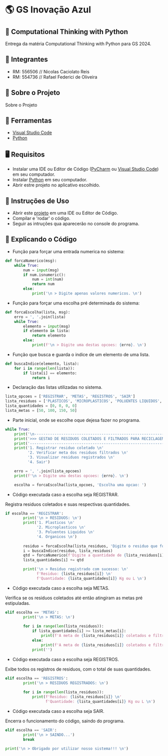 # 🌎 GS Inovação Azul

## 🐍 Computational Thinking with Python

Entrega da matéria Computational Thinking with Python para GS 2024.

## 👥 Integrantes

- RM: 556506 // Nicolas Caciolato Reis
- RM: 554736 // Rafael Federici de Oliveira

## 📕 Sobre o Projeto

Sobre o Projeto

## 🔨 Ferramentas

- [Visual Studio Code](https://code.visualstudio.com/docs)
- [Python](https://www.python.org/doc/)

## 🖥️ Requisitos

- Instalar uma IDE ou Editor de Código ([PyCharm](https://www.jetbrains.com/pt-br/pycharm/download/?section=windows) ou [Visual Studio Code](https://code.visualstudio.com/Download)) em seu computador.
- Instalar [Python](https://www.python.org/downloads/) em seu computador.
- Abrir estre projeto no aplicativo escolhido.

## 📒 Instruções de Uso

- Abrir este [projeto](https://github.com/yyRaffa/GS_Python.git) em uma IDE ou Editor de Código.
- Compilar e 'rodar' o código.
- Seguir as intruções qua aparecerão no console do programa.

## 🧠 Explicando o Código

- Função para forçar uma entrada numerica no sistema:
``` python
def forcaNumerico(msg):
    while True:
        num = input(msg)
        if num.isnumeric():
            num = int(num)
            return num
        else:
            print('\n > Digite apenas valores numericos. \n')    
```

- Função para forçar uma escolha pré determinada do sistema:
``` python
def forcaEscolha(lista, msg):
    erro = ', '.join(lista)
    while True:
        elemento = input(msg)
        if elemento in lista:
            return elemento
        else:
            print(f'\n > Digite uma destas opcoes: {erro}. \n')   
```

- Função que busca e guarda o indice de um elemento de uma lista.
``` python
def buscaIndice(elemento, lista):
    for i in range(len(lista)):
        if lista[i] == elemento:  
            return i
```


- Declaração das listas utilizadas no sistema.
``` python
lista_opcoes = ['REGISTRAR', 'METAS', 'REGISTROS', 'SAIR']
lista_residuos = ['PLASTICOS', 'MICROPLASTICOS', 'POLUENTES LIQUIDOS', 'ORGANICOS']
lista_quantidades = [0, 0, 0, 0]
lista_metas = [50, 100, 150, 50]
```

- Parte inicial, onde se escolhe oque dejesa fazer no programa.
``` python
while True:
    print('\n----------------------------------------------------------------')
    print('>>> GESTAO DE RESIDUOS COLETADOS E FILTRADOS PARA RECICLAGEM <<<')
    print('----------------------------------------------------------------\n')
    print('1. Registrar residuo coletado \n'
          '2. Verificar meta dos residuos filtrados \n'
          '3. Visualizar residuos registrados \n'
          '4. Sair')

    erro = ', '.join(lista_opcoes)
    print(f'\n > Digite uma destas opcoes: {erro}. \n')

    escolha = forcaEscolha(lista_opcoes, 'Escolha uma opcao: ')
```

- Código executada caso a escolha seja REGISTRAR.

Registra residuos coletados e suas respectivas quantidades.
``` python
if escolha == 'REGISTRAR':
        print('\n > RESIDUOS: \n')
        print('1. Plasticos \n'
              '2. Microplasticos \n'
              '3. Poluentes Liquidos \n'
              '4. Organicos \n')
        
        residuo = forcaEscolha(lista_residuos, 'Digite o residuo que foi coletado: ')
        i = buscaIndice(residuo, lista_residuos)
        qtd = forcaNumerico(f'Digite a quantidade de {lista_residuos[i]} que foi coletada (Kg ou L): ')
        lista_quantidades[i] += qtd

        print('\n > Residuo registrado com sucesso: \n' 
              f'Residuo: {lista_residuos[i]} \n'
              f'Quantidade: {lista_quantidades[i]} Kg ou L \n')
```

- Código executada caso a escolha seja METAS.

Verifica se os residuos coletados até então atingiram as metas pré estipuladas.
``` python
elif escolha == 'METAS':
        print('\n > METAS: \n')
        
        for i in range(len(lista_residuos)):
            if lista_quantidades[i] >= lista_metas[i]:
                print(f'A meta de {lista_residuos[i]} coletados e filtrados para reciclagem FOI ALCANCADA.')
            else:
                print(f'A meta de {lista_residuos[i]} coletados e filtrados para reciclagem ainda NÃO FOI ALCANCADA.')
            print('')
```

- Código executada caso a escolha seja REGISTROS.

Exibe todos os registros de residuos, com o total de suas quantidades.
``` python
elif escolha == 'REGISTROS':
        print('\n > RESIDUOS REGISTRADOS: \n')
        
        for i in range(len(lista_residuos)):
            print(f'Residuo: {lista_residuos[i]} \n'
                  f'Quantidade: {lista_quantidades[i]} Kg ou L \n')
```

- Código executada caso a escolha seja SAIR.

Encerra o funcionamento do código, saindo do programa.
``` python
elif escolha == 'SAIR':
        print('\n > SAINDO...')
        break

print('\n > Obrigado por utilizar nosso sistema!!! \n')
```